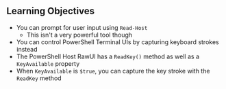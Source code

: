 ## Learning Objectives

* You can prompt for user input using `Read-Host`
  * This isn't a very powerful tool though
* You can control PowerShell Terminal UIs by capturing keyboard strokes instead
* The PowerShell Host RawUI has a `ReadKey()` method as well as a `KeyAvailable` property
* When `KeyAvailable` is `$true`, you can capture the key stroke with the `ReadKey` method